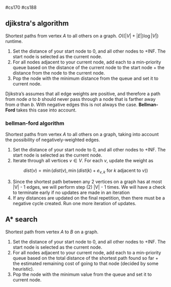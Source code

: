 #cs170 #cs188 
## djikstra's algorithm
Shortest paths from vertex $A$ to all others on a graph. $O((|V| + |E|)\log |V|)$ runtime.
1. Set the distance of your start node to 0, and all other nodes to +INF. The start node is selected as the current node.
2. For all nodes adjacent to your current node, add each to a min-priority queue based on the distance of the current node to the start node + the distance from the node to the current node.
3. Pop the node with the minimum distance from the queue and set it to current node.

Djikstra’s assumes that all edge weights are positive, and therefore a path from node $a$ to $b$ should never pass through a node that is farther away from $a$ than $b$. With negative edges this is not always the case.  **Bellman-Ford** takes this case into account.

### bellman-ford algorithm
Shortest paths from vertex $A$ to all others on a graph, taking into account the possibility of negatively-weighted edges.

1. Set the distance of your start node to 0, and all other nodes to +INF. The start node is selected as the current node.
2. Iterate through all vertices $v \in V$. For each $v$, update the weight as

$$ dist(v) = \min(dist(v), \min(dist(k) + e_{v, k} \text{ for } k \text{ adjacent to } v)) $$

3. Since the shortest path between any 2 vertices on a graph has at most |V| - 1 edges, we will perform step (2) |V| - 1 times. We will have a check to terminate early if no updates are made in an iteration
4. If any distances are updated on the final repetition, then there must be a negative cycle created. Run one more iteration of updates.

## A* search
Shortest path from vertex _A_ to _B_ on a graph.
1. Set the distance of your start node to 0, and all other nodes to +INF. The start node is selected as the current node.
2. For all nodes adjacent to your current node, add each to a min-priority queue based on the total distance of the shortest path found so far + the estimated remaining cost of going to that node (decided by some heuristic).
3. Pop the node with the minimum value from the queue and set it to current node.